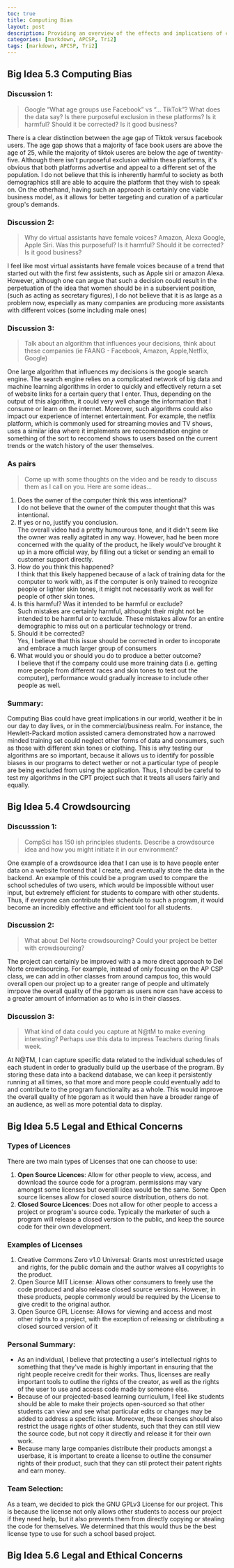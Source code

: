 ```yaml
---
toc: true
title: Computing Bias
layout: post
description: Providing an overview of the effects and implications of computing bias and crowdsourcing data.
categories: [markdown, APCSP, Tri2]
tags: [markdown, APCSP, Tri2]
---
```


## Big Idea 5.3 Computing Bias

### Discussion 1:
> Google “What age groups use Facebook” vs “… TikTok”? What does the data say? Is there purposeful exclusion in these platforms? Is it harmful? Should it be corrected? Is it good business?  

There is a clear distinction between the age gap of Tiktok versus facebook users. The age gap shows that a majority of face book users are above the age of 25, while the majority of tiktok useres are below the age of twentity-five. Although there isn't purposeful exclusion within these platforms, it's obvious that both platforms advertise and appeal to a different set of the population. I do not believe that this is inherently harmful to society as both demographics still are able to acquire the platform that they wish to speak on. On the otherhand, having such an approach is certainly one viable business model, as it allows for better targeting and curation of a particular group's demands.

### Discussion 2:
> Why do virtual assistants have female voices? Amazon, Alexa Google, Apple Siri. Was this purposeful? Is it harmful? Should it be corrected? Is it good business?  

I feel like most virtual assistants have female voices because of a trend that started out with the first few assistents, such as Apple siri or amazon Alexa. However, although one can argue that such a decision could result in the perpetuation of the idea that women should be in a subservient position, (such as acting as secretary figures), I do not believe that it is as large as a problem now, especially as many companies are producing more assistants with different voices (some including male ones)

### Discussion 3:
> Talk about an algorithm that influences your decisions, think about these companies (ie FAANG - Facebook, Amazon, Apple,Netflix, Google)  

One large algorithm that influences my decisions is the google search engine. The search engine relies on a complicated network of big data and machine learning algorithms in order to quickly and effectively return a set of website links for a certain query that I enter. Thus, depending on the output of this algorithm, it could very well change the information that I consume or learn on the internet. Moreover, such algorithms could also impact our experience of internet entertainment. For example, the netflix platform, which is commonly used for streaming movies and TV shows, uses a similar idea where it implements are reccomendation engine or something of the sort to reccomend shows to users based on the current trends or the watch history of the user themselves.

### As pairs
> Come up with some thoughts on the video and be ready to discuss them as I call on you. Here are some ideas…  

1. Does the owner of the computer think this was intentional?  
I do not believe that the owner of the computer thought that this was intentional.
2. If yes or no, justify you conclusion.  
The overall video had a pretty humourous tone, and it didn't seem like the owner was really agitated in any way. However, had he been more concerned with the quality of the product, he likely would've brought it up in a more official way, by filling out a ticket or sending an email to customer support directly.
3. How do you think this happened?  
I think that this likely happened because of a lack of training data for the computer to work with, as if the computer is only trained to recognize people or lighter skin tones, it might not necessarily work as well for people of other skin tones.
4. Is this harmful? Was it intended to be harmful or exclude?  
Such mistakes are certainly harmful, althought their might not be intended to be harmful or to exclude. These mistakes allow for an entire demographic to miss out on a particular technology or trend.
5. Should it be corrected?  
Yes, I believe that this issue should be corrected in order to incoporate and embrace a much larger group of consumers
6. What would you or should you do to produce a better outcome?  
I believe that if the company could use more training data (i.e. getting more people from different races and skin tones to test out the computer), performance would gradually increase to include other people as well.

### Summary:
Computing Bias could have great implications in our world, weather it be in our day to day lives, or in the commercial/business realm. For instance, the Hewlett-Packard motion assisted camera demonstrated how a narrowed minded training set could neglect other forms of data and consumers, such as those with different skin tones or clothing. This is why testing our algorithms are so important, because it allows us to identify for possible biases in our programs to detect wether or not a particular type of people are being excluded from using the application. Thus, I should be careful to test my algorithms in the CPT project such that it treats all users fairly and equally.

## Big Idea 5.4 Crowdsourcing

### Discusssion 1:
> CompSci has 150 ish principles students. Describe a crowdsource idea and how you might initiate it in our environment?  

One example of a crowdsource idea that I can use is to have people enter data on a website frontend that I create, and eventually store the data in the backend. An example of this could be a program used to compare the school schedules of two users, which would be impossible without user input, but extremely efficient for students to compare with other students. Thus, if everyone can contribute their schedule to such a program, it would become an incredibly effective and efficient tool for all students.

### Discussion 2:
> What about Del Norte crowdsourcing? Could your project be better with crowdsourcing?  

The project can certainly be improved with a a more direct approach to Del Norte crowdsourcing. For example, instead of only focusing on the AP CSP class, we can add in other classes from around campus too, this would overall open our project up to a greater range of people and ultimately imrpove the overall quality of the pgoram as users now can have access to a greater amount of information as to who is in their classes.

### Discussion 3:
> What kind of data could you capture at N@tM to make evening interesting? Perhaps use this data to impress Teachers during finals week.  

At N@TM, I can capture specific data related to the individual schedules of each student in order to gradually build up the userbase of the program. By storing these data into a backend database, we can keep it persistently running at all times, so that more and more people could eventually add to and contribute to the program functionality as a whole. This would improve the overall quality of hte pgoram as it would then have a broader range of an audience, as well as more potential data to display.

## Big Idea 5.5 Legal and Ethical Concerns

### Types of Licences
There are two main types of Licenses that one can choose to use:
1. **Open Source Licences**: Allow for other people to view, access, and download the source code for a program. permissions may vary amongst some licenses but overalll idea would be the same. Some Open source licenses allow for closed source distribution, others do not.
2. **Closed Source Licences**: Does not allow for other people to access a project or program's source code. Typically the marketer of such a program will release a closed version to the public, and keep the source code for their own development.

### Examples of Licenses
1. Creative Commons Zero v1.0 Universal: Grants most unrestricted usage and rights, for the public domain and the author waives all copyrights to the product.
2. Open Source MIT License: Allows other consumers to freely use the code produced and also release closed source versions. However, in these products, people commonly would be required by the License to give credit to the original author.
3. Open Source GPL License: Allows for viewing and access and most other rights to a project, with the exception of releasing or distributing a closed sourced version of it

### Personal Summary:
- As an individual, I believe that protecting a user's intellectual rights to something that they've made is highly important in ensuring that the right people receive credit for their works. Thus, licenses are really important tools to outline the rights of the creator, as well as the rights of the user to use and access code made by someone else.
- Because of our projected-based learning curriculum, I feel like students should be able to make their projects open-sourced so that other students can view and see what particular edits or changes may be added to address a specfic issue. Moreover, these licenses should also restrict the usage rights of other students, such that they can still view the source code, but not copy it directly and release it for their own work.
- Because many large companies distribute their products amongst a userbase, it is important to create a license to outline the consumer rights of their product, such that they can stil protect their patent rights and earn money.

### Team Selection:
As a team, we decided to pick the GNU GPLv3 License for our project. This is because the license not only allows other students to access our project if they need help, but it also prevents them from directly copying or stealing the code for themselves. We determined that this would thus be the best license type to use for such a school based project.

## Big Idea 5.6 Legal and Ethical Concerns
